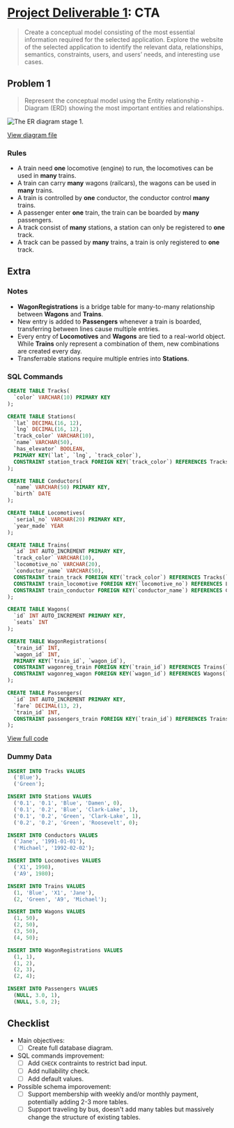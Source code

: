 # [Project Deliverable 1](https://github.com/hendraanggrian/IIT-CS425/raw/assets/assignments/project.pdf): CTA

> Create a conceptual model consisting of the most essential information
  required for the selected application. Explore the website of the selected
  application to identify the relevant data, relationships, semantics,
  constraints, users, and users’ needs, and interesting use cases.

## Problem 1

> Represent the conceptual model using the Entity relationship - Diagram (ERD)
  showing the most important entities and relationships.

![The ER diagram stage 1.](https://github.com/hendraanggrian/IIT-CS425/raw/assets/cta/er1.png)

[View diagram file](https://github.com/hendraanggrian/IIT-CS425/blob/main/cta/er.drawio)

### Rules

- A train need **one** locomotive (engine) to run, the locomotives can be used
  in **many** trains.
- A train can carry **many** wagons (railcars), the wagons can be used in
  **many** trains.
- A train is controlled by **one** conductor, the conductor control **many**
  trains.
- A passenger enter **one** train, the train can be boarded by **many**
  passengers.
- A track consist of **many** stations, a station can only be registered to
  **one** track.
- A track can be passed by **many** trains, a train is only registered to
  **one** track.

## Extra

### Notes

- **WagonRegistrations** is a bridge table for many-to-many relationship
  between **Wagons** and **Trains**.
- New entry is added to **Passengers** whenever a train is boarded, transferring
  between lines cause multiple entries.
- Every entry of **Locomotives** and **Wagons** are tied to a real-world object.
  While **Trains** only represent a combination of them, new combinations are
  created every day.
- Transferrable stations require multiple entries into **Stations**.

### SQL Commands

```sql
CREATE TABLE Tracks(
  `color` VARCHAR(10) PRIMARY KEY
);

CREATE TABLE Stations(
  `lat` DECIMAL(16, 12),
  `lng` DECIMAL(16, 12),
  `track_color` VARCHAR(10),
  `name` VARCHAR(50),
  `has_elevator` BOOLEAN,
  PRIMARY KEY(`lat`, `lng`, `track_color`),
  CONSTRAINT station_track FOREIGN KEY(`track_color`) REFERENCES Tracks(`color`)
);

CREATE TABLE Conductors(
  `name` VARCHAR(50) PRIMARY KEY,
  `birth` DATE
);

CREATE TABLE Locomotives(
  `serial_no` VARCHAR(20) PRIMARY KEY,
  `year_made` YEAR
);

CREATE TABLE Trains(
  `id` INT AUTO_INCREMENT PRIMARY KEY,
  `track_color` VARCHAR(10),
  `locomotive_no` VARCHAR(20),
  `conductor_name` VARCHAR(50),
  CONSTRAINT train_track FOREIGN KEY(`track_color`) REFERENCES Tracks(`color`),
  CONSTRAINT train_locomotive FOREIGN KEY(`locomotive_no`) REFERENCES Locomotives(`serial_no`),
  CONSTRAINT train_conductor FOREIGN KEY(`conductor_name`) REFERENCES Conductors(`name`)
);

CREATE TABLE Wagons(
  `id` INT AUTO_INCREMENT PRIMARY KEY,
  `seats` INT
);

CREATE TABLE WagonRegistrations(
  `train_id` INT,
  `wagon_id` INT,
  PRIMARY KEY(`train_id`, `wagon_id`),
  CONSTRAINT wagonreg_train FOREIGN KEY(`train_id`) REFERENCES Trains(`id`),
  CONSTRAINT wagonreg_wagon FOREIGN KEY(`wagon_id`) REFERENCES Wagons(`id`)
);

CREATE TABLE Passengers(
  `id` INT AUTO_INCREMENT PRIMARY KEY,
  `fare` DECIMAL(13, 2),
  `train_id` INT,
  CONSTRAINT passengers_train FOREIGN KEY(`train_id`) REFERENCES Trains(`id`)
);
```

[View full code](https://github.com/hendraanggrian/IIT-CS425/blob/main/cta/initialize.sql)

### Dummy Data

```sql
INSERT INTO Tracks VALUES
  ('Blue'),
  ('Green');

INSERT INTO Stations VALUES
  ('0.1', '0.1', 'Blue', 'Damen', 0),
  ('0.1', '0.2', 'Blue', 'Clark-Lake', 1),
  ('0.1', '0.2', 'Green', 'Clark-Lake', 1),
  ('0.2', '0.2', 'Green', 'Roosevelt', 0);

INSERT INTO Conductors VALUES
  ('Jane', '1991-01-01'),
  ('Michael', '1992-02-02');

INSERT INTO Locomotives VALUES
  ('X1', 1998),
  ('A9', 1980);

INSERT INTO Trains VALUES
  (1, 'Blue', 'X1', 'Jane'),
  (2, 'Green', 'A9', 'Michael');

INSERT INTO Wagons VALUES
  (1, 50),
  (2, 50),
  (3, 50),
  (4, 50);

INSERT INTO WagonRegistrations VALUES
  (1, 1),
  (1, 2),
  (2, 3),
  (2, 4);

INSERT INTO Passengers VALUES
  (NULL, 3.0, 1),
  (NULL, 5.0, 2);
```

## Checklist

- Main objectives:
  - [ ] Create full database diagram.
- SQL commands improvement:
  - [ ] Add `CHECK` contraints to restrict bad input.
  - [ ] Add nullability check.
  - [ ] Add default values.
- Possible schema imporovement:
  - [ ] Support membership with weekly and/or monthly payment, potentially adding
    2-3 more tables.
  - [ ] Support traveling by bus, doesn't add many tables but massively change
    the structure of existing tables.
